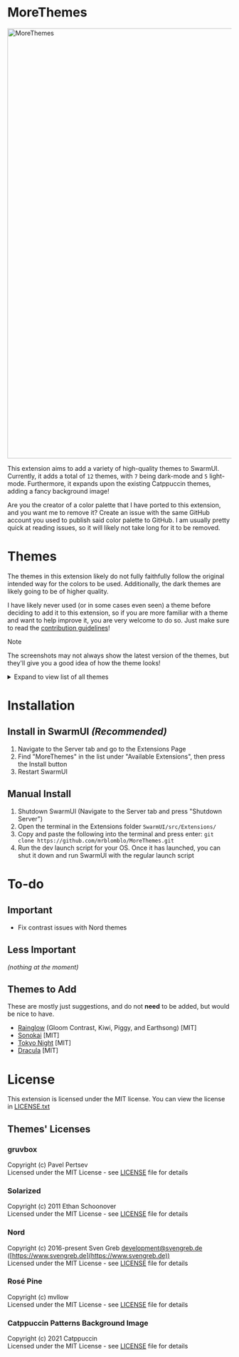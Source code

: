 # MoreThemes
<img width="1920" height="966" alt="MoreThemes" src="https://github.com/user-attachments/assets/af84972f-cc34-4d9a-873c-9dc7c9111b59" />

This extension aims to add a variety of high-quality themes to SwarmUI. Currently, it adds a total of `12` themes, with `7` being dark-mode and `5` light-mode. Furthermore, it expands upon the existing Catppuccin themes, adding a fancy background image!

Are you the creator of a color palette that I have ported to this extension, and you want me to remove it? Create an issue with the same GitHub account you used to publish said color palette to GitHub. I am usually pretty quick at reading issues, so it will likely not take long for it to be removed.

# Themes
The themes in this extension likely do not fully faithfully follow the original intended way for the colors to be used. Additionally, the dark themes are likely going to be of higher quality.

I have likely never used (or in some cases even seen) a theme before deciding to add it to this extension, so if you are more familiar with a theme and want to help improve it, you are very welcome to do so. Just make sure to read the [contribution guidelines](https://github.com/mrblomblo/MoreThemes/blob/master/docs/CONTRIBUTING.md)!

> [!NOTE]
> The screenshots may not always show the latest version of the themes, but they'll give you a good idea of how the theme looks!

<details>
<summary>Expand to view list of all themes</summary>

## gruvbox | Light & Dark
MIT License - Created by [morhetz](https://github.com/morhetz) | Palette for the themes from the [XFCE4 terminal port](https://github.com/morhetz/gruvbox-contrib/tree/master/xfce4-terminal).

<details>
<summary>View screenshots</summary>
  
**gruvbox dark (hard)**
<img width="1920" height="966" alt="image" src="https://github.com/user-attachments/assets/d484ae4e-a334-4a02-8e39-294888ef7d2d" />

**gruvbox dark**
<img width="1920" height="966" alt="image" src="https://github.com/user-attachments/assets/2543d91f-cd23-4f75-b06c-6d19f7dd3d0a" />

**gruvbox dark (soft)**
<img width="1920" height="966" alt="image" src="https://github.com/user-attachments/assets/e8d1d02c-c9af-42d7-9c83-bb5ec074f96a" />

**gruvbox light (hard)**
<img width="1920" height="966" alt="image" src="https://github.com/user-attachments/assets/8b36470f-401a-4aba-bf0d-c6a518498857" />

**gruvbox light**
<img width="1920" height="966" alt="image" src="https://github.com/user-attachments/assets/d18d1900-f3d4-4b80-9689-c79e4dac9b7c" />

**gruvbox light (soft)**
<img width="1920" height="966" alt="image" src="https://github.com/user-attachments/assets/e18e79e1-b59f-4026-bdde-f9697ae2bf24" />

</details>

## Solarized | Dark
MIT License - Created by [altercation](https://github.com/altercation) | Made as a counterpart to the Solarized Light theme in core.

<details>
<summary>View screenshots</summary>

**Solarized Dark**
<img width="1920" height="966" alt="image" src="https://github.com/user-attachments/assets/eafb5546-10bb-4873-91c1-da6e66beaa8d" />

</details>

## Nord | Light & Dark
MIT License - Created by [Sven Greb](https://github.com/svengreb)

<details>
<summary>View screenshots</summary>

**Nord Polar Night**
<img width="1920" height="966" alt="image" src="https://github.com/user-attachments/assets/f55de2f6-2106-42e0-beaa-9650e3e262d1" />

**Nord Snow Storm**
<img width="1920" height="966" alt="image" src="https://github.com/user-attachments/assets/5bedd1d6-1700-4031-9a90-953f452688cd" />

</details>

## Rosé Pine | Light & Dark
MIT License - Created by [mvllow](https://github.com/mvllow) | Soho vibes for SwarmUI

<details>
<summary>View screenshots</summary>

**Rosé Pine**
<img width="1920" height="966" alt="image" src="https://github.com/user-attachments/assets/2b4e9e0c-bfd5-43d0-9192-148547488282" />

**Rosé Pine Moon**
<img width="1920" height="966" alt="image" src="https://github.com/user-attachments/assets/759342bd-f3f5-4421-8949-d42476b50954" />

**Rosé Pine Dawn**
<img width="1920" height="966" alt="image" src="https://github.com/user-attachments/assets/84588e17-9250-43db-928f-bd9e250530be" />

</details>

## Catppuccin [Fancy] | Light & Dark
MIT License - Background image uploaded by [pocco81](https://github.com/pocco81) to a repo made by [zhichaoh](https://github.com/zhichaoh)

<details>
<summary>View screenshots</summary>

__(TODO: Replace screenshots)__

**Catppuccin Mocha [Fancy]**
<img width="1920" height="966" alt="image" src="https://github.com/user-attachments/assets/b224fb78-d9d6-4e75-94f1-82d8923398b4" />

**Catppuccin Macchiato [Fancy]**
<img width="1920" height="966" alt="image" src="https://github.com/user-attachments/assets/83a3543c-b81a-4c23-a641-a3d384164dd1" />

**Catppuccin Frappé [Fancy]**
<img width="1920" height="966" alt="image" src="https://github.com/user-attachments/assets/af998261-90c6-4d55-bbb0-eb9672a0e6c0" />

**Catppuccin Latte [Fancy]**
<img width="1920" height="966" alt="image" src="https://github.com/user-attachments/assets/fd8cd3c8-b250-4f6e-9091-f0e0c017f872" />

</details>

---

</details>

# Installation

## Install in SwarmUI *(Recommended)*
1. Navigate to the Server tab and go to the Extensions Page
2. Find "MoreThemes" in the list under "Available Extensions", then press the Install button
3. Restart SwarmUI

## Manual Install
1. Shutdown SwarmUI (Navigate to the Server tab and press "Shutdown Server")
2. Open the terminal in the Extensions folder `SwarmUI/src/Extensions/`
3. Copy and paste the following into the terminal and press enter: `git clone https://github.com/mrblomblo/MoreThemes.git`
4. Run the dev launch script for your OS. Once it has launched, you can shut it down and run SwarmUI with the regular launch script

# To-do

## Important
- Fix contrast issues with Nord themes

## Less Important
_(nothing at the moment)_

## Themes to Add
These are mostly just suggestions, and do not __need__ to be added, but would be nice to have.

- [Rainglow](https://github.com/rainglow/vscode) (Gloom Contrast, Kiwi, Piggy, and Earthsong) [MIT]
- [Sonokai](https://github.com/sainnhe/sonokai) [MIT]
- [Tokyo Night](https://github.com/tokyo-night/tokyo-night-vscode-theme) [MIT]
- [Dracula](https://github.com/dracula/dracula-theme) [MIT]

# License
This extension is licensed under the MIT license. You can view the license in [LICENSE.txt](https://github.com/mrblomblo/MoreThemes/blob/master/docs/LICENSE.txt)

## Themes' Licenses

### gruvbox
Copyright (c) Pavel Pertsev  
Licensed under the MIT License - see [LICENSE](https://github.com/morhetz/gruvbox?tab=readme-ov-file#license) file for details

### Solarized
Copyright (c) 2011 Ethan Schoonover  
Licensed under the MIT License - see [LICENSE](https://github.com/altercation/solarized/blob/master/LICENSE) file for details

### Nord
Copyright (c) 2016-present Sven Greb <development@svengreb.de> ([https://www.svengreb.de](https://www.svengreb.de))  
Licensed under the MIT License - see [LICENSE](https://github.com/nordtheme/nord/blob/develop/license) file for details

### Rosé Pine
Copyright (c) mvllow  
Licensed under the MIT License - see [LICENSE](https://github.com/rose-pine/rose-pine-palette/blob/main/license) file for details

### Catppuccin Patterns Background Image
Copyright (c) 2021 Catppuccin  
Licensed under the MIT License - see [LICENSE](https://github.com/zhichaoh/catppuccin-wallpapers/blob/main/LICENSE) file for details
